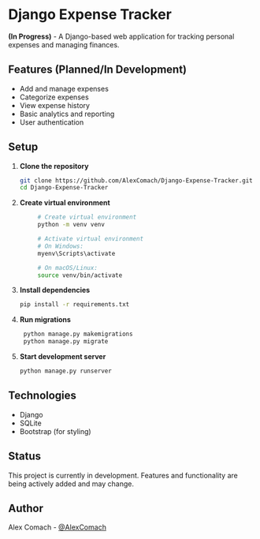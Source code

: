 # Django Expense Tracker

**(In Progress)** - A Django-based web application for tracking personal expenses and managing finances.

## Features (Planned/In Development)

- Add and manage expenses
- Categorize expenses
- View expense history
- Basic analytics and reporting
- User authentication

## Setup

1. **Clone the repository**
   ```bash
   git clone https://github.com/AlexComach/Django-Expense-Tracker.git
   cd Django-Expense-Tracker
   ```

2. **Create virtual environment**
   ```bash
        # Create virtual environment
        python -m venv venv

        # Activate virtual environment
        # On Windows:
        myenv\Scripts\activate

        # On macOS/Linux:
        source venv/bin/activate
   ```

3. **Install dependencies**
   ```bash
   pip install -r requirements.txt
   ```

4. **Run migrations**
   ```bash
    python manage.py makemigrations
    python manage.py migrate
   ```

5. **Start development server**
   ```bash
   python manage.py runserver
   ```

## Technologies

- Django
- SQLite
- Bootstrap (for styling)

## Status

This project is currently in development. Features and functionality are being actively added and may change.

## Author

Alex Comach - [@AlexComach](https://github.com/AlexComach)



